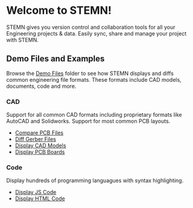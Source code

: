 # Welcome to STEMN!
STEMN gives you version control and collaboration tools for all your Engineering projects & data.
Easily sync, share and manage your project with STEMN.

## Demo Files and Examples
Browse the [Demo Files](https://stemn.com/projects/stemn/files/Demo%20Files) folder to see how STEMN displays and diffs common engineering file formats. These formats include CAD models, documents, code and more.

### CAD
Support for all common CAD formats including proprietary formats like AutoCAD and Solidworks. Support for most common PCB layouts.

* [Compare PCB Files](https://stemn.com/compare/stemn?path1=demo%20files~2Fpcb%20models~2FDemo%20Gerber%201&children1=demo%20files~2Fpcb%20models~2FDemo%20Gerber%201~2FUSB_Host.GBO,demo%20files~2Fpcb%20models~2FDemo%20Gerber%201~2FUSB_Host.GBL,demo%20files~2Fpcb%20models~2FDemo%20Gerber%201~2FUSB_Host.GBS,demo%20files~2Fpcb%20models~2FDemo%20Gerber%201~2FUSB_Host.GTL,demo%20files~2Fpcb%20models~2FDemo%20Gerber%201~2FUSB_Host.GTS,demo%20files~2Fpcb%20models~2FDemo%20Gerber%201~2FUSB_Host.GTO,demo%20files~2Fpcb%20models~2FDemo%20Gerber%201~2FUSB_Host.TXT&type=slider&path2=demo%20files%2FPCB%20Models%2FDemo%20Gerber%201&children2=demo%20files%2Fpcb%20models%2FDemo%20Gerber%201%2FUSB_Host.GBO,demo%20files%2Fpcb%20models%2FDemo%20Gerber%201%2FUSB_Host.GBL,demo%20files%2Fpcb%20models%2FDemo%20Gerber%201%2FUSB_Host.GTL,demo%20files%2Fpcb%20models%2FDemo%20Gerber%201%2FUSB_Host.GTS,demo%20files%2Fpcb%20models%2FDemo%20Gerber%201%2FUSB_Host.TXT)
* [Diff Gerber Files](https://stemn.com/compare/stemn?path1=demo%20files%2FPCB%20Models%2FDemo%204@1&children1=demo%20files%2Fpcb%20models%2FDemo%204%2Fhexapod.stc@5b50302372e6e,demo%20files%2Fpcb%20models%2FDemo%204%2Fhexapod.sts@5b50402372e6e,demo%20files%2Fpcb%20models%2FDemo%204%2Fhexapod.plc@5b50202372e6e,demo%20files%2Fpcb%20models%2FDemo%204%2Fhexapod.cmp@5b4ff02372e6e,demo%20files%2Fpcb%20models%2FDemo%204%2Fhexapod.sol@5b50002372e6e&type=slider&path2=demo%20files%2FPCB%20Models%2FDemo%204&children2=demo%20files%2Fpcb%20models%2FDemo%204%2Fhexapod.stc@5b53d02372e6e,demo%20files%2Fpcb%20models%2FDemo%204%2Fhexapod.sts@5b53e02372e6e,demo%20files%2Fpcb%20models%2FDemo%204%2Fhexapod.plc@5b52502372e6e,demo%20files%2Fpcb%20models%2FDemo%204%2Fhexapod.cmp@5b53a02372e6e,demo%20files%2Fpcb%20models%2FDemo%204%2Fhexapod.sol@5b53c02372e6e)
* [Display CAD Models](https://stemn.com/preview/stemn/demo%20files~2FCAD%20Models~2FDemo.dwf)
* [Display PCB Boards](https://stemn.com/preview/stemn/demo%20files~2Fpcb%20models~2FDemo%204~2Fhexapod.brd@5b4fd02372e6e)

### Code
Display hundreds of programming languagues with syntax highlighting.

* [Display JS Code](https://stemn.com/preview/stemn/demo%20files~2FCode~2FDemo.js)
* [Display HTML Code](https://stemn.com/preview/stemn/demo%20files~2FCode~2FDemo.html)
